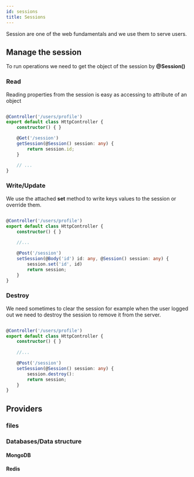 ```yaml
---
id: sessions
title: Sessions
---
```


Session are one of the web fundamentals and we use them to serve users.

## Manage the session

To run operations we need to get the object of the session by **@Session()**

### Read
Reading properties from the session is easy as accessing to attribute of an object
```typescript

@Controller('/users/profile')
export default class HttpController {
    constructor() { }

    @Get('/session')
    getSession(@Session() session: any) {
        return session.id;
    }

    // ...
}
```

### Write/Update

We use the attached **set** method to write keys values to the session or override them.

```typescript

@Controller('/users/profile')
export default class HttpController {
    constructor() { }
    
    //...

    @Post('/session')
    setSession(@Body('id') id: any, @Session() session: any) {
        session.set('id', id)
        return session;
    }
}
```



### Destroy

We need sometimes to clear the session for example when the user logged out we need to destroy the session to remove it from the server.

```typescript

@Controller('/users/profile')
export default class HttpController {
    constructor() { }
    
    //...

    @Post('/session')
    setSession(@Session() session: any) {
        session.destroy():
        return session;
    }
}


```

## Providers

### files
### Databases/Data structure 
#### MongoDB
#### Redis